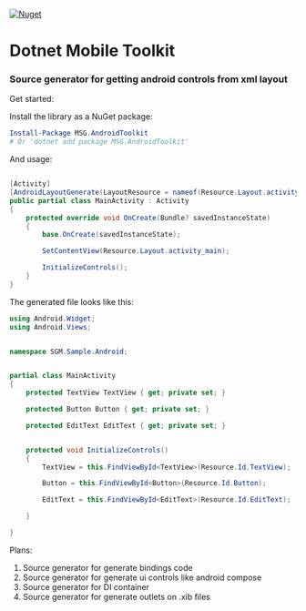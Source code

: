 [![Nuget](https://img.shields.io/nuget/v/MSG.AndroidToolkit?label=MSG.AndroidToolkit)](https://www.nuget.org/packages/MSG.AndroidToolkit)

# Dotnet Mobile Toolkit

### Source generator for getting android controls from xml layout

Get started:

Install the library as a NuGet package:

```powershell
Install-Package MSG.AndroidToolkit
# Or 'dotnet add package MSG.AndroidToolkit'

```
And usage:
``` csharp

[Activity]
[AndroidLayoutGenerate(LayoutResource = nameof(Resource.Layout.activity_main))]
public partial class MainActivity : Activity
{
    protected override void OnCreate(Bundle? savedInstanceState)
    {
        base.OnCreate(savedInstanceState);

        SetContentView(Resource.Layout.activity_main);

        InitializeControls();
    }
}

```
The generated file looks like this:
``` csharp
using Android.Widget;
using Android.Views;


namespace SGM.Sample.Android;


partial class MainActivity
{
    protected TextView TextView { get; private set; }

    protected Button Button { get; private set; }

    protected EditText EditText { get; private set; }


    protected void InitializeControls()
    {
        TextView = this.FindViewById<TextView>(Resource.Id.TextView);

        Button = this.FindViewById<Button>(Resource.Id.Button);

        EditText = this.FindViewById<EditText>(Resource.Id.EditText);

    }

}
```



Plans:
1) Source generator for generate bindings code
2) Source generator for generate ui controls like android compose
3) Source generator for DI container
4) Source generator for generate outlets on .xib files
